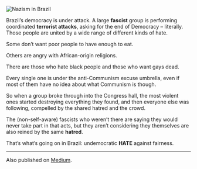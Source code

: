 ![Nazism in Brazil](//cacilhas.cc/img/brazinazi.jpg)

Brazil’s democracy is under attack. A large **fascist** group is performing coordinated **terrorist attacks**, asking for the end of Democracy – literally. Those people are united by a wide range of different kinds of hate.

Some don’t want poor people to have enough to eat.

Others are angry with African-origin religions.

There are those who hate black people and those who want gays dead.

Every single one is under the anti-Communism excuse umbrella, even if most of them have no idea about what Communism is though.

So when a group broke through into the Congress hall, the most violent ones started destroying everything they found, and then everyone else was following, compelled by the shared hatred and the crowd.

The (non-self-aware) fascists who weren’t there are saying they would never take part in that acts, but they aren’t considering they themselves are also reined by the same **hatred**.

That’s what’s going on in Brazil: undemocratic **HATE** against fairness.

* * *

Also published on [Medium](https://cacilhas.medium.com/hate-and-nazis-in-brazil-b1ecd4c6c07c).